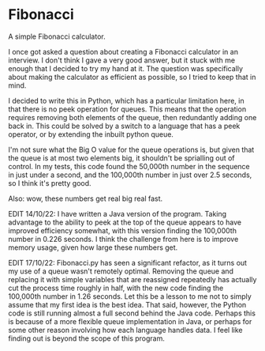 # Fibonacci
A simple Fibonacci calculator.

I once got asked a question about creating a Fibonacci calculator in an interview. I don't think I gave 
a very good answer, but it stuck with me enough that I decided to try my hand at it. The question was 
specifically about making the calculator as efficient as possible, so I tried to keep that in mind.

I decided to write this in Python, which has a particular limitation here, in that there is no peek
operation for queues. This means that the operation requires removing both elements of the queue, then 
redundantly adding one back in. This could be solved by a switch to a language that has a peek operator, 
or by extending the inbuilt python queue.

I'm not sure what the Big O value for the queue operations is, but given that the queue is at most two 
elements big, it shouldn't be sprialling out of control. In my tests, this code found the 50,000th 
number in the sequence in just under a second, and the 100,000th number in just over 2.5 seconds, so I 
think it's pretty good.

Also: wow, these numbers get real big real fast.

EDIT 14/10/22: I have written a Java version of the program. Taking advantage to the ability to peek at
the top of the queue appears to have improved efficiency somewhat, with this version finding the 100,000th
number in 0.226 seconds. I think the challenge from here is to improve memory usage, given how large these
numbers get.

EDIT 17/10/22: Fibonacci.py has seen a significant refactor, as it turns out my use of a queue wasn't
remotely optimal. Removing the queue and replacing it with simple variables that are reassigned repeatedly
has actually cut the process time roughly in half, with the new code finding the 100,000th number in 1.26
seconds. Let this be a lesson to me not to simply assume that my first idea is the best idea. That said,
however, the Python code is still running almost a full second behind the Java code. Perhaps this is 
because of a more flexible queue implementation in Java, or perhaps for some other reason involving how 
each language handles data. I feel like finding out is beyond the scope of this program.
